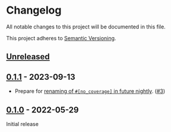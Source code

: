 # Changelog

All notable changes to this project will be documented in this file.

This project adheres to [Semantic Versioning](https://semver.org).

<!--
Note: In this file, do not use the hard wrap in the middle of a sentence for compatibility with GitHub comment style markdown rendering.
-->

## [Unreleased]

## [0.1.1] - 2023-09-13

- Prepare for [renaming of `#[no_coverage]` in future nightly](https://github.com/rust-lang/rust/pull/114656). ([#3](https://github.com/taiki-e/coverage-helper/pull/3))

## [0.1.0] - 2022-05-29

Initial release

[Unreleased]: https://github.com/taiki-e/coverage-helper/compare/v0.1.1...HEAD
[0.1.1]: https://github.com/taiki-e/coverage-helper/compare/v0.1.0...v0.1.1
[0.1.0]: https://github.com/taiki-e/coverage-helper/releases/tag/v0.1.0
